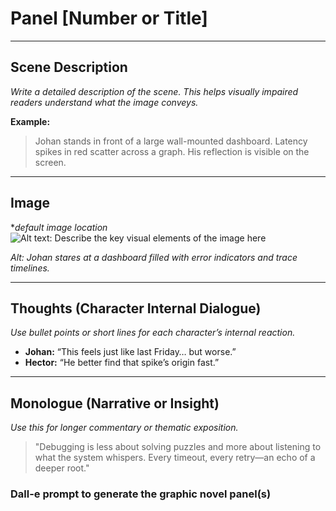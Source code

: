 # Panel [Number or Title]

---

## Scene Description

*Write a detailed description of the scene. This helps visually impaired readers understand what the image conveys.*

**Example:**  
> Johan stands in front of a large wall-mounted dashboard. Latency spikes in red scatter across a graph. His reflection is visible on the screen.

---

## Image

**default image location*
![Alt text: Describe the key visual elements of the image here](path/to/image-file.png)

*Alt: Johan stares at a dashboard filled with error indicators and trace timelines.*

---

## Thoughts (Character Internal Dialogue)

*Use bullet points or short lines for each character’s internal reaction.*

- **Johan:** “This feels just like last Friday… but worse.”
- **Hector:** “He better find that spike’s origin fast.”

---

## Monologue (Narrative or Insight)

*Use this for longer commentary or thematic exposition.*

> "Debugging is less about solving puzzles and more about listening to what the system whispers. Every timeout, every retry—an echo of a deeper root."

### Dall-e prompt to generate the graphic novel panel(s)
